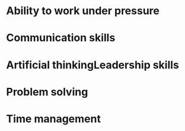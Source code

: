
# Ability to work under pressure
# Communication skills 
# Artificial thinkingLeadership skills
# Problem solving
# Time management 
